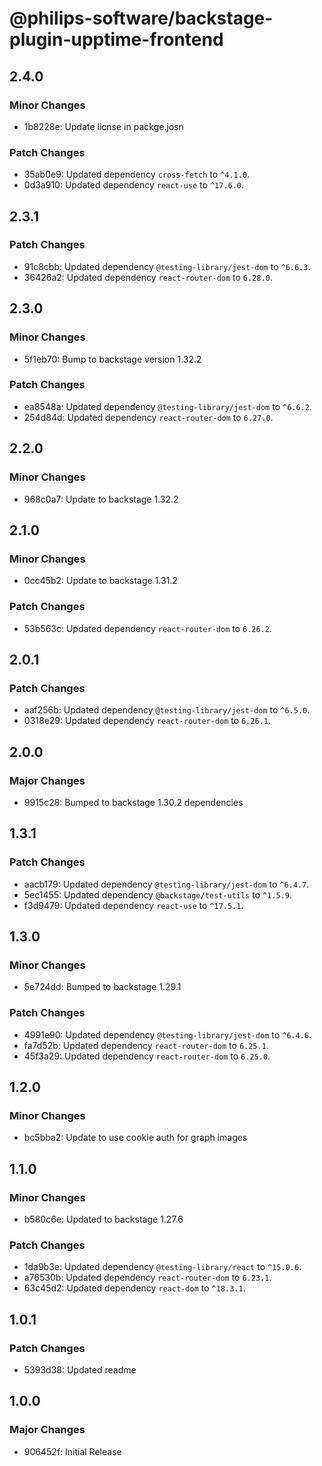# @philips-software/backstage-plugin-upptime-frontend

## 2.4.0

### Minor Changes

- 1b8228e: Update licnse in packge.josn

### Patch Changes

- 35ab0e9: Updated dependency `cross-fetch` to `^4.1.0`.
- 0d3a910: Updated dependency `react-use` to `^17.6.0`.

## 2.3.1

### Patch Changes

- 91c8cbb: Updated dependency `@testing-library/jest-dom` to `^6.6.3`.
- 36426a2: Updated dependency `react-router-dom` to `6.28.0`.

## 2.3.0

### Minor Changes

- 5f1eb70: Bump to backstage version 1.32.2

### Patch Changes

- ea8548a: Updated dependency `@testing-library/jest-dom` to `^6.6.2`.
- 254d84d: Updated dependency `react-router-dom` to `6.27.0`.

## 2.2.0

### Minor Changes

- 968c0a7: Update to backstage 1.32.2

## 2.1.0

### Minor Changes

- 0cc45b2: Update to backstage 1.31.2

### Patch Changes

- 53b563c: Updated dependency `react-router-dom` to `6.26.2`.

## 2.0.1

### Patch Changes

- aaf256b: Updated dependency `@testing-library/jest-dom` to `^6.5.0`.
- 0318e29: Updated dependency `react-router-dom` to `6.26.1`.

## 2.0.0

### Major Changes

- 9915c28: Bumped to backstage 1.30.2 dependencies

## 1.3.1

### Patch Changes

- aacb179: Updated dependency `@testing-library/jest-dom` to `^6.4.7`.
- 5ec1455: Updated dependency `@backstage/test-utils` to `^1.5.9`.
- f3d9479: Updated dependency `react-use` to `^17.5.1`.

## 1.3.0

### Minor Changes

- 5e724dd: Bumped to backstage 1.29.1

### Patch Changes

- 4991e90: Updated dependency `@testing-library/jest-dom` to `^6.4.6`.
- fa7d52b: Updated dependency `react-router-dom` to `6.25.1`.
- 45f3a29: Updated dependency `react-router-dom` to `6.25.0`.

## 1.2.0

### Minor Changes

- bc5bba2: Update to use cookie auth for graph images

## 1.1.0

### Minor Changes

- b580c6e: Updated to backstage 1.27.6

### Patch Changes

- 1da9b3e: Updated dependency `@testing-library/react` to `^15.0.6`.
- a76530b: Updated dependency `react-router-dom` to `6.23.1`.
- 63c45d2: Updated dependency `react-dom` to `^18.3.1`.

## 1.0.1

### Patch Changes

- 5393d38: Updated readme

## 1.0.0

### Major Changes

- 906452f: Initial Release
